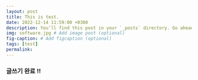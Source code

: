 ```yaml
---
layout: post
title: This is test.
date: 2022-12-14 11:59:00 +0300
description: You’ll find this post in your `_posts` directory. Go ahead and edit it and re-build the site to see your changes. # Add post description (optional)
img: software.jpg # Add image post (optional)
fig-caption: # Add figcaption (optional)
tags: [test]
permalink:
---
```


### 글쓰기 완료 !!